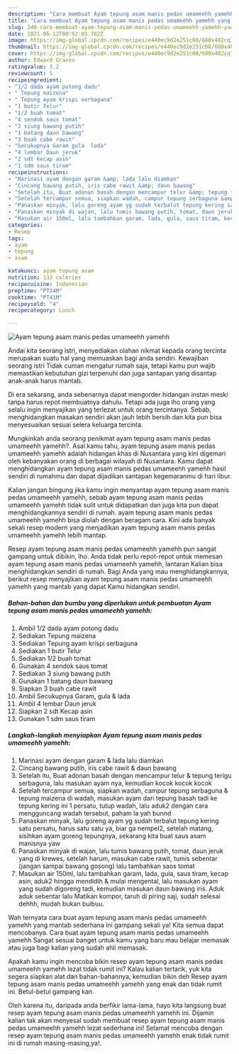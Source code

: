```yaml
---
description: "Cara membuat Ayam tepung asam manis pedas umameehh yamehh yang nikmat dan Mudah Dibuat"
title: "Cara membuat Ayam tepung asam manis pedas umameehh yamehh yang nikmat dan Mudah Dibuat"
slug: 340-cara-membuat-ayam-tepung-asam-manis-pedas-umameehh-yamehh-yang-nikmat-dan-mudah-dibuat
date: 2021-06-12T00:02:03.782Z
image: https://img-global.cpcdn.com/recipes/e440ec9d2e251c08/680x482cq70/ayam-tepung-asam-manis-pedas-umameehh-yamehh-foto-resep-utama.jpg
thumbnail: https://img-global.cpcdn.com/recipes/e440ec9d2e251c08/680x482cq70/ayam-tepung-asam-manis-pedas-umameehh-yamehh-foto-resep-utama.jpg
cover: https://img-global.cpcdn.com/recipes/e440ec9d2e251c08/680x482cq70/ayam-tepung-asam-manis-pedas-umameehh-yamehh-foto-resep-utama.jpg
author: Edward Graves
ratingvalue: 3.2
reviewcount: 5
recipeingredient:
- "1/2 dada ayam potong dadu"
- " Tepung maizena"
- " Tepung ayam krispi serbaguna"
- "1 butir Telur"
- "1/2 buah tomat"
- "4 sendok saus tomat"
- "3 siung bawang putih"
- "1 batang daun bawang"
- "3 buah cabe rawit"
- "Secukupnya Garam gula  lada"
- "4 lembar Daun jeruk"
- "2 sdt Kecap asin"
- "1 sdm saus tiram"
recipeinstructions:
- "Marinasi ayam dengan garam &amp; lada lalu diamkan"
- "Cincang bawang putih, iris cabe rawit &amp; daun bawang"
- "Setelah itu, Buat adonan basah dengan mencampur telur &amp; tepung terigu serbaguna, lalu masukan ayam nya, kemudian kocok kocok kocok"
- "Setelah tercampur semua, siapkan wadah, campur tepung serbaguna &amp; tepung maizena di wadah, masukan ayam dari tepung basah tadi ke tepung kering ini 1 persatu, tutup wadah, lalu aduk2 dengan cara mengguncang wadah tersebut, paham la yah bunnd"
- "Panaskan minyak, lalu goreng ayam yg sudah terbalut tepung kering satu persatu, harus satu satu ya, biar ga nempel2, setelah matang, sisihkan ayam goreng tepungnya, sekarang kita buat saus asam manisnya yaw"
- "Panaskan minyak di wajan, lalu tumis bawang putih, tomat, daun jeruk yang di krewes, setelah harum, masukan cabe rawit, tumis sebentar (jangan sampai bawang gosong) lalu tambahkan saos tomat"
- "Masukan air 150ml, lalu tambahkan garam, lada, gula, saus tiram, kecap asin, aduk2 hingga mendidih &amp; mulai mengental, lalu masukan ayam yang sudah digoreng tadi, kemudian masukan daun bawang iris. Aduk aduk sebentar lalu Matikan kompor, taruh di piring saji, sudah selesai dehhh, mudah bukan buibuu."
categories:
- Resep
tags:
- ayam
- tepung
- asam

katakunci: ayam tepung asam 
nutrition: 133 calories
recipecuisine: Indonesian
preptime: "PT24M"
cooktime: "PT41M"
recipeyield: "4"
recipecategory: Lunch

---
```



![Ayam tepung asam manis pedas umameehh yamehh](https://img-global.cpcdn.com/recipes/e440ec9d2e251c08/680x482cq70/ayam-tepung-asam-manis-pedas-umameehh-yamehh-foto-resep-utama.jpg)

Andai kita seorang istri, menyediakan olahan nikmat kepada orang tercinta merupakan suatu hal yang memuaskan bagi anda sendiri. Kewajiban seorang istri Tidak cuman mengatur rumah saja, tetapi kamu pun wajib memastikan kebutuhan gizi terpenuhi dan juga santapan yang disantap anak-anak harus mantab.

Di era  sekarang, anda sebenarnya dapat mengorder hidangan instan meski tanpa harus repot membuatnya dahulu. Tetapi ada juga lho orang yang selalu ingin menyajikan yang terlezat untuk orang tercintanya. Sebab, menghidangkan masakan sendiri akan jauh lebih bersih dan kita pun bisa menyesuaikan sesuai selera keluarga tercinta. 



Mungkinkah anda seorang penikmat ayam tepung asam manis pedas umameehh yamehh?. Asal kamu tahu, ayam tepung asam manis pedas umameehh yamehh adalah hidangan khas di Nusantara yang kini digemari oleh kebanyakan orang di berbagai wilayah di Nusantara. Kamu dapat menghidangkan ayam tepung asam manis pedas umameehh yamehh hasil sendiri di rumahmu dan dapat dijadikan santapan kegemaranmu di hari libur.

Kalian jangan bingung jika kamu ingin menyantap ayam tepung asam manis pedas umameehh yamehh, sebab ayam tepung asam manis pedas umameehh yamehh tidak sulit untuk didapatkan dan juga kita pun dapat menghidangkannya sendiri di rumah. ayam tepung asam manis pedas umameehh yamehh bisa diolah dengan beragam cara. Kini ada banyak sekali resep modern yang menjadikan ayam tepung asam manis pedas umameehh yamehh lebih mantap.

Resep ayam tepung asam manis pedas umameehh yamehh pun sangat gampang untuk dibikin, lho. Anda tidak perlu repot-repot untuk memesan ayam tepung asam manis pedas umameehh yamehh, lantaran Kalian bisa menghidangkan sendiri di rumah. Bagi Anda yang mau menghidangkannya, berikut resep menyajikan ayam tepung asam manis pedas umameehh yamehh yang mantab yang dapat Kamu hidangkan sendiri.

<!--inarticleads1-->

##### Bahan-bahan dan bumbu yang diperlukan untuk pembuatan Ayam tepung asam manis pedas umameehh yamehh:

1. Ambil 1/2 dada ayam potong dadu
1. Sediakan  Tepung maizena
1. Sediakan  Tepung ayam krispi serbaguna
1. Sediakan 1 butir Telur
1. Sediakan 1/2 buah tomat
1. Gunakan 4 sendok saus tomat
1. Sediakan 3 siung bawang putih
1. Gunakan 1 batang daun bawang
1. Siapkan 3 buah cabe rawit
1. Ambil Secukupnya Garam, gula &amp; lada
1. Ambil 4 lembar Daun jeruk
1. Siapkan 2 sdt Kecap asin
1. Gunakan 1 sdm saus tiram




<!--inarticleads2-->

##### Langkah-langkah menyiapkan Ayam tepung asam manis pedas umameehh yamehh:

1. Marinasi ayam dengan garam &amp; lada lalu diamkan
1. Cincang bawang putih, iris cabe rawit &amp; daun bawang
1. Setelah itu, Buat adonan basah dengan mencampur telur &amp; tepung terigu serbaguna, lalu masukan ayam nya, kemudian kocok kocok kocok
1. Setelah tercampur semua, siapkan wadah, campur tepung serbaguna &amp; tepung maizena di wadah, masukan ayam dari tepung basah tadi ke tepung kering ini 1 persatu, tutup wadah, lalu aduk2 dengan cara mengguncang wadah tersebut, paham la yah bunnd
1. Panaskan minyak, lalu goreng ayam yg sudah terbalut tepung kering satu persatu, harus satu satu ya, biar ga nempel2, setelah matang, sisihkan ayam goreng tepungnya, sekarang kita buat saus asam manisnya yaw
1. Panaskan minyak di wajan, lalu tumis bawang putih, tomat, daun jeruk yang di krewes, setelah harum, masukan cabe rawit, tumis sebentar (jangan sampai bawang gosong) lalu tambahkan saos tomat
1. Masukan air 150ml, lalu tambahkan garam, lada, gula, saus tiram, kecap asin, aduk2 hingga mendidih &amp; mulai mengental, lalu masukan ayam yang sudah digoreng tadi, kemudian masukan daun bawang iris. Aduk aduk sebentar lalu Matikan kompor, taruh di piring saji, sudah selesai dehhh, mudah bukan buibuu.




Wah ternyata cara buat ayam tepung asam manis pedas umameehh yamehh yang mantab sederhana ini gampang sekali ya! Kita semua dapat mencobanya. Cara buat ayam tepung asam manis pedas umameehh yamehh Sangat sesuai banget untuk kamu yang baru mau belajar memasak atau juga bagi kalian yang sudah ahli memasak.

Apakah kamu ingin mencoba bikin resep ayam tepung asam manis pedas umameehh yamehh lezat tidak rumit ini? Kalau kalian tertarik, yuk kita segera siapkan alat dan bahan-bahannya, kemudian bikin deh Resep ayam tepung asam manis pedas umameehh yamehh yang enak dan tidak rumit ini. Betul-betul gampang kan. 

Oleh karena itu, daripada anda berfikir lama-lama, hayo kita langsung buat resep ayam tepung asam manis pedas umameehh yamehh ini. Dijamin kalian tak akan menyesal sudah membuat resep ayam tepung asam manis pedas umameehh yamehh lezat sederhana ini! Selamat mencoba dengan resep ayam tepung asam manis pedas umameehh yamehh enak tidak rumit ini di rumah masing-masing,ya!.

